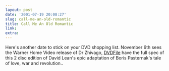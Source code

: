 ```yaml
---
layout: post
date: '2001-07-19 20:08:27'
slug: call-me-an-old-romantic
title: Call Me An Old Romantic
link: 
extra: 
---
```


Here's another date to stick on your DVD shopping list. November 6th sees the Warner Home Video release of Dr Zhivago, [DVDFile](http://www.dvdfile.com/news/web_wire/press_release/titles/doctorzhivago.html) have the full spec of this 2 disc edition of David Lean's epic adaptation of Boris Pasternak's tale of love, war and revolution..
